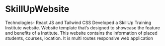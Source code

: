 
# SkillUpWebsite
Technologies- React JS and Tailwind CSS
Developed a SkillUp Training Institute website. Website template that’s designed to showcase the feature and benefits of a Institute. This website contains the information of placed students, courses, location. It is multi routes responsive web application 
